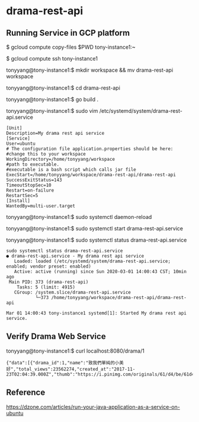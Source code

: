 # drama-rest-api

## Running Service in GCP platform

$ gcloud compute copy-files $PWD tony-instance1:~

$ gcloud compute ssh tony-instance1

tonyyang@tony-instance1:$ mkdir workspace && mv drama-rest-api workspace

tonyyang@tony-instance1:$ cd drama-rest-api

tonyyang@tony-instance1:$ go build .

tonyyang@tony-instance1:$ sudo vim /etc/systemd/system/drama-rest-api.service

```
[Unit]
Description=My drama rest api service
[Service]
User=ubuntu
# The configuration file application.properties should be here:
#change this to your workspace
WorkingDirectory=/home/tonyyang/workspace
#path to executable.
#executable is a bash script which calls jar file
ExecStart=/home/tonyyang/workspace/drama-rest-api/drama-rest-api
SuccessExitStatus=143
TimeoutStopSec=10
Restart=on-failure
RestartSec=5
[Install]
WantedBy=multi-user.target
```

tonyyang@tony-instance1:$ sudo systemctl daemon-reload

tonyyang@tony-instance1:$ sudo systemctl start drama-rest-api.service

tonyyang@tony-instance1:$ sudo systemctl status drama-rest-api.service
```
sudo systemctl status drama-rest-api.service
● drama-rest-api.service - My drama rest api service
   Loaded: loaded (/etc/systemd/system/drama-rest-api.service; enabled; vendor preset: enabled)
   Active: active (running) since Sun 2020-03-01 14:00:43 CST; 10min ago
 Main PID: 373 (drama-rest-api)
    Tasks: 5 (limit: 4915)
   CGroup: /system.slice/drama-rest-api.service
           └─373 /home/tonyyang/workspace/drama-rest-api/drama-rest-api

Mar 01 14:00:43 tony-instance1 systemd[1]: Started My drama rest api service.
```

## Verify Drama Web Service

tonyyang@tony-instance1:$ curl localhost:8080/drama/1
```
{"data":[{"drama_id":1,"name":"致我們單純的小美好","total_views":23562274,"created_at":"2017-11-23T02:04:39.000Z","thumb":"https://i.pinimg.com/originals/61/d4/be/61d4be8bfc29ab2b6d5cab02f72e8e3b.jpg","rating":4.4526}]}
```

## Reference

https://dzone.com/articles/run-your-java-application-as-a-service-on-ubuntu